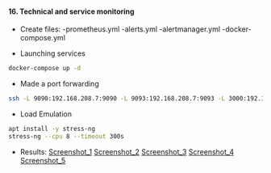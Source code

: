 #### 16. Technical and service monitoring

* Create files:
-prometheus.yml
-alerts.yml
-alertmanager.yml
-docker-compose.yml

* Launching services
```bash
docker-compose up -d
```
* Made a port forwarding
```bash
ssh -L 9090:192.168.208.7:9090 -L 9093:192.168.208.7:9093 -L 3000:192.168.208.7:3000 -J jump_sa@178.124.206.53:32510 root@192.168.208.7
```
* Load Emulation
```bash
apt install -y stress-ng
stress-ng --cpu 8 --timeout 300s
```
* Results:
[Screenshot_1](https://drive.google.com/file/d/12KfLuELapCdx3uRoiJuxFbQKXU_zxOK5/view?usp=sharing "Screenshot_1")
[Screenshot_2](https://drive.google.com/file/d/1YOOgXOD05cuXt_XT9x3zVGrKoHbfavYX/view?usp=sharing "Screenshot_2")
[Screenshot_3](https://drive.google.com/file/d/1rhgl2yx6JSwFZhz1n5A2jzPWJzYLNE8m/view?usp=sharing "Screenshot_3")
[Screenshot_4](https://drive.google.com/file/d/1c2z5OOA0uIAvXEoZZwR4i5etGYEFiK52/view?usp=sharing "Screenshot_4")
[Screenshot_5](https://drive.google.com/file/d/1hd0pIjteVNbiNb4Pt27CcLyWWVVtDnWS/view?usp=sharing "Screenshot_5")

